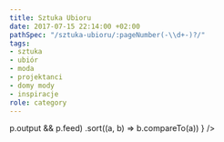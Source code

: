```yaml
---
title: Sztuka Ubioru
date: 2017-07-15 22:14:00 +02:00
pathSpec: "/sztuka-ubioru/:pageNumber(-\\d+-)?/"
tags:
- sztuka
- ubiór
- moda
- projektanci
- domy mody
- inspiracje
role: category
---
```


<div>
  <Feed posts={
    paramorph.categories['Sztuka Ubioru'].posts
      .filter(p => p.output && p.feed)
      .sort((a, b) => b.compareTo(a))
  } />
</div>

